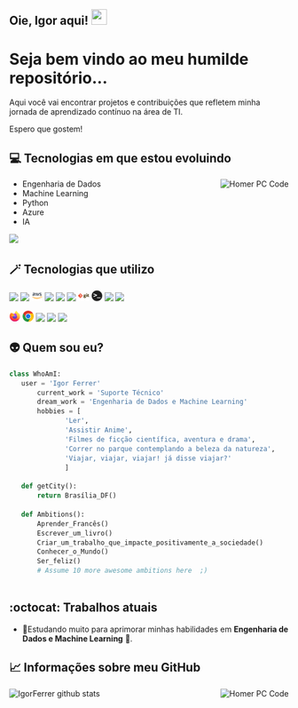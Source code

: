 ## Oie, Igor aqui!  <img src="https://media.giphy.com/media/hvRJCLFzcasrR4ia7z/giphy.gif" width="28px" height="28px">

<h1>Seja bem vindo ao meu humilde repositório...</h1> 

<div style="text-align: left"> 
Aqui você vai encontrar projetos e contribuições que refletem minha jornada de aprendizado contínuo na área de TI.

Espero que gostem!
</div>

## :computer: Tecnologias em que estou evoluindo 
<img height="250"  src = https://media3.giphy.com/media/v1.Y2lkPTc5MGI3NjExNGFyem85cnNhbTYxa2lieHM1Z3dnMnJ0MDA5cTVqdXB4d2FyOHlnaSZlcD12MV9pbnRlcm5hbF9naWZfYnlfaWQmY3Q9Zw/Ad91OoLyqki6f0ICEe/giphy.webp alt = 'Homer PC Code' align='right'/>  

  
* Engenharia de Dados
* Machine Learning
* Python
* Azure
* IA

<img src = "https://github-readme-stats.vercel.app/api/top-langs/?username=igorferrer-data&layout=compact">

## :magic_wand: Tecnologias que utilizo
<code><img height="20" src="https://cdn.jsdelivr.net/gh/devicons/devicon@latest/icons/python/python-original-wordmark.svg" /></code>
<code><img height="20" src="https://cdn.jsdelivr.net/gh/devicons/devicon@latest/icons/azure/azure-original.svg" /></code>
<code><img height="20" src="https://raw.githubusercontent.com/github/explore/80688e429a7d4ef2fca1e82350fe8e3517d3494d/topics/aws/aws.png"></code>
<code><img height="20" src="https://cdn.jsdelivr.net/gh/devicons/devicon@latest/icons/vscode/vscode-original-wordmark.svg" /></code>
<code><img height="20" src="https://cdn.jsdelivr.net/gh/devicons/devicon@latest/icons/mysql/mysql-original.svg" /></code>
<code><img height="20" src="https://cdn.jsdelivr.net/gh/devicons/devicon@latest/icons/mongodb/mongodb-original-wordmark.svg" /></code>
<code><img height="20" src="https://raw.githubusercontent.com/github/explore/80688e429a7d4ef2fca1e82350fe8e3517d3494d/topics/git/git.png"></code>
<code><img height="20" src="https://raw.githubusercontent.com/github/explore/80688e429a7d4ef2fca1e82350fe8e3517d3494d/topics/terminal/terminal.png"></code>
<code><img height="20" src="https://cdn.jsdelivr.net/gh/devicons/devicon@latest/icons/github/github-original-wordmark.svg" /></code>
<code><img height="20" src="https://cdn.jsdelivr.net/gh/devicons/devicon@latest/icons/bash/bash-original.svg" /></code>

<code><img height="20" src="https://raw.githubusercontent.com/github/explore/80688e429a7d4ef2fca1e82350fe8e3517d3494d/topics/firefox/firefox.png"></code>
<code><img height="20" src="https://raw.githubusercontent.com/github/explore/80688e429a7d4ef2fca1e82350fe8e3517d3494d/topics/chrome/chrome.png"></code>
<code><img height="20" src="https://cdn.jsdelivr.net/gh/devicons/devicon@latest/icons/linkedin/linkedin-original.svg" /></code>
<code><img height="20" src="https://cdn.jsdelivr.net/gh/devicons/devicon@latest/icons/canva/canva-original.svg"></code>
<code><img height="20" src="https://cdn.jsdelivr.net/gh/devicons/devicon@latest/icons/windows11/windows11-original-wordmark.svg" /></code>
          
          

 ## :alien: Quem sou eu?
 ```python
 class WhoAmI:
 	user = 'Igor Ferrer'
		current_work = 'Suporte Técnico'
		dream_work = 'Engenharia de Dados e Machine Learning'
		hobbies = [
			   'Ler',
			   'Assistir Anime',
			   'Filmes de ficção científica, aventura e drama',
			   'Correr no parque contemplando a beleza da natureza',
			   'Viajar, viajar, viajar! já disse viajar?'
			   ]
	
	def getCity():
		return Brasília_DF()
	
	def Ambitions():
		Aprender_Francês()
		Escrever_um_livro()
		Criar_um_trabalho_que_impacte_positivamente_a_sociedade()
		Conhecer_o_Mundo()
		Ser_feliz()
		# Assume 10 more awesome ambitions here  ;)
	
 ```
 
## :octocat: Trabalhos atuais
 * 🌱Estudando muito para aprimorar minhas habilidades em **Engenharia de Dados e Machine Learning** :robot:.
 
## :chart_with_upwards_trend: Informações sobre meu GitHub
![IgorFerrer github stats](https://github-readme-stats.vercel.app/api?username=igorferrer-data&show_icons=true&hide=[%22issues%22])
<img height="190"  src = https://media2.giphy.com/media/v1.Y2lkPTc5MGI3NjExcGF5ejIzb2o2ZWpteHhjeDg3a2twZHQxNW9xMHdpMzR0bGNjbDRwayZlcD12MV9pbnRlcm5hbF9naWZfYnlfaWQmY3Q9Zw/58OujxlE7e19Mjv0gj/giphy.webp alt = 'Homer PC Code' align='right'/>


 
 

